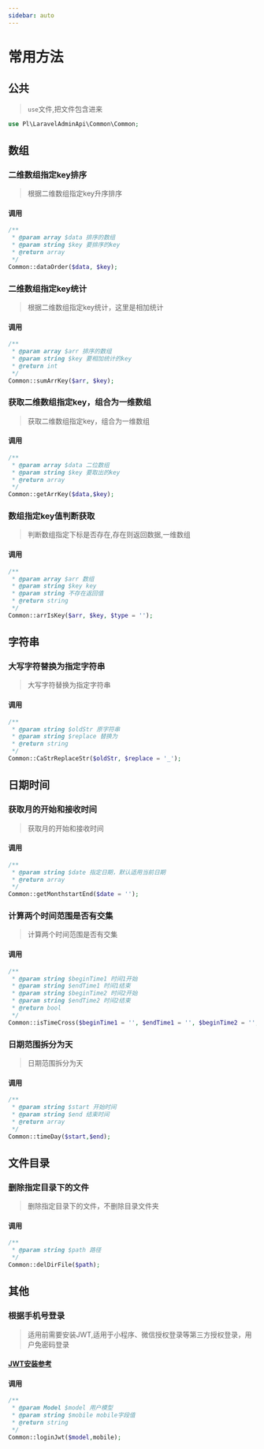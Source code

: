 ```yaml
---
sidebar: auto
---
```


# 常用方法

## 公共

> `use`文件,把文件包含进来

```php
use Pl\LaravelAdminApi\Common\Common;
```

## 数组

### 二维数组指定key排序

> 根据二维数组指定key升序排序

#### 调用
```php
/**
 * @param array $data 排序的数组
 * @param string $key 要排序的key
 * @return array
 */
Common::dataOrder($data, $key);
```

### 二维数组指定key统计

> 根据二维数组指定key统计，这里是相加统计

#### 调用
```php
/**
 * @param array $arr 排序的数组
 * @param string $key 要相加统计的key
 * @return int
 */
Common::sumArrKey($arr, $key);
```


### 获取二维数组指定key，组合为一维数组

> 获取二维数组指定key，组合为一维数组

#### 调用
```php
/**
 * @param array $data 二位数组
 * @param string $key 要取出的key
 * @return array
 */
Common::getArrKey($data,$key);
```

### 数组指定key值判断获取

> 判断数组指定下标是否存在,存在则返回数据,一维数组

#### 调用
```php
/**
 * @param array $arr 数组
 * @param string $key key
 * @param string 不存在返回值
 * @return string
 */
Common::arrIsKey($arr, $key, $type = '');
```

## 字符串

### 大写字符替换为指定字符串

> 大写字符替换为指定字符串

#### 调用
```php
/**
 * @param string $oldStr 原字符串
 * @param string $replace 替换为
 * @return string
 */
Common::CaStrReplaceStr($oldStr, $replace = '_');
```

## 日期时间

### 获取月的开始和接收时间

> 获取月的开始和接收时间

#### 调用
```php
/**
 * @param string $date 指定日期，默认适用当前日期
 * @return array
 */
Common::getMonthstartEnd($date = '');
```

### 计算两个时间范围是否有交集

> 计算两个时间范围是否有交集

#### 调用 
```php
/**
 * @param string $beginTime1 时间1开始
 * @param string $endTime1 时间1结束
 * @param string $beginTime2 时间2开始
 * @param string $endTime2 时间2结束
 * @return bool
 */
Common::isTimeCross($beginTime1 = '', $endTime1 = '', $beginTime2 = '', $endTime2 = '');
```

### 日期范围拆分为天

> 日期范围拆分为天

#### 调用
```php
/**
 * @param string $start 开始时间
 * @param string $end 结束时间
 * @return array
 */
Common::timeDay($start,$end);
```

## 文件目录

### 删除指定目录下的文件

> 删除指定目录下的文件，不删除目录文件夹

#### 调用
```php
/**
 * @param string $path 路径
 */
Common::delDirFile($path);
```

## 其他

### 根据手机号登录

> 适用前需要安装JWT,适用于小程序、微信授权登录等第三方授权登录，用户免密码登录

#### [JWT安装参考](https://learnku.com/articles/10885/full-use-of-jwt)

#### 调用
```php
/**
 * @param Model $model 用户模型
 * @param string $mobile mobile字段值
 * @return string
 */
Common::loginJwt($model,mobile);
```